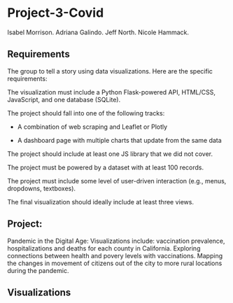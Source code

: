# Project-3-Covid

Isabel Morrison. Adriana Galindo. Jeff North. Nicole Hammack.

## Requirements
The group to tell a story using data visualizations. Here are the specific requirements:

The visualization must include a Python Flask-powered API, HTML/CSS, JavaScript, and  one database (SQLite).

The project should fall into one of the following tracks:

- A combination of web scraping and Leaflet or Plotly

- A dashboard page with multiple charts that update from the same data

The project should include at least one JS library that we did not cover.

The project must be powered by a dataset with at least 100 records.

The project must include some level of user-driven interaction (e.g., menus, dropdowns, textboxes).

The final visualization should ideally include at least three views.

## Project: 

Pandemic in the Digital Age: 
Visualizations include: vaccination prevalence, hospitalizations and deaths for each county in California. Exploring connections between health and povery levels with vaccinations. Mapping the changes in movement of citizens out of the city to more rural locations during the pandemic. 

## Visualizations

